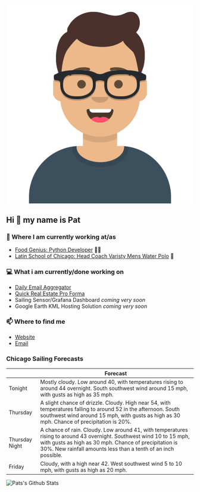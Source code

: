 [![Social banner for p-j-falconer](https://raw.githubusercontent.com/P-J-FALCONER/P-J-FALCONER/master/assets/avataaars.svg)](https://patfalconer.com/)
## Hi :wave: my name is Pat

### 💼 Where I am currently working at/as
- [Food Genius: Python Developer](https://getfoodgenius.com/) 🍔🐍
- [Latin School of Chicago: Head Coach Varisty Mens Water Polo](https://www.latinschool.org/) 🤽


### 💻 What i am currently/done working on
 - [Daily Email Aggregator](https://github.com/P-J-FALCONER/dott_daily_mail)
 - [Quick Real Estate Pro Forma](https://github.com/P-J-FALCONER/henry)
 - Sailing Sensor/Grafana Dashboard *coming very soon*
 - Google Earth KML Hosting Solution *coming very soon*

### 📫 Where to find me
 - [Website](https://patfalconer.com/)
 - [Email](mailto:patrick.j.falconer@gmail.com)


### Chicago Sailing Forecasts
|   | Forecast  |
|---|---|
| Tonight | Mostly cloudy. Low around 40, with temperatures rising to around 44 overnight. South southwest wind around 15 mph, with gusts as high as 35 mph. |
| Thursday | A slight chance of drizzle. Cloudy. High near 54, with temperatures falling to around 52 in the afternoon. South southwest wind around 15 mph, with gusts as high as 30 mph. Chance of precipitation is 20%. |
| Thursday Night | A chance of rain. Cloudy. Low around 41, with temperatures rising to around 43 overnight. Southwest wind 10 to 15 mph, with gusts as high as 30 mph. Chance of precipitation is 30%. New rainfall amounts less than a tenth of an inch possible. |
| Friday | Cloudy, with a high near 42. West southwest wind 5 to 10 mph, with gusts as high as 20 mph. |

![Pats's Github Stats](https://github-readme-stats.vercel.app/api?username=p-j-falconer&show_icons=true&theme=radical)
